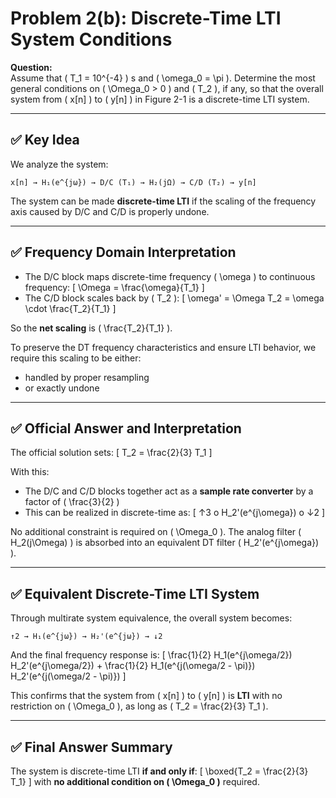 # Problem 2(b): Discrete-Time LTI System Conditions

**Question:**  
Assume that \( T_1 = 10^{-4} \) s and \( \omega_0 = \pi \). Determine the most general conditions on \( \Omega_0 > 0 \) and \( T_2 \), if any, so that the overall system from \( x[n] \) to \( y[n] \) in Figure 2-1 is a discrete-time LTI system.

---

## ✅ Key Idea

We analyze the system:

```
x[n] → H₁(e^{jω}) → D/C (T₁) → H₂(jΩ) → C/D (T₂) → y[n]
```

The system can be made **discrete-time LTI** if the scaling of the frequency axis caused by D/C and C/D is properly undone.

---

## ✅ Frequency Domain Interpretation

- The D/C block maps discrete-time frequency \( \omega \) to continuous frequency:
  \[
  \Omega = \frac{\omega}{T_1}
  \]
- The C/D block scales back by \( T_2 \):
  \[
  \omega' = \Omega T_2 = \omega \cdot \frac{T_2}{T_1}
  \]

So the **net scaling** is \( \frac{T_2}{T_1} \).

To preserve the DT frequency characteristics and ensure LTI behavior, we require this scaling to be either:
- handled by proper resampling
- or exactly undone

---

## ✅ Official Answer and Interpretation

The official solution sets:
\[
T_2 = \frac{2}{3} T_1
\]

With this:
- The D/C and C/D blocks together act as a **sample rate converter** by a factor of \( \frac{3}{2} \)
- This can be realized in discrete-time as:
  \[
  ↑3 	o H_2'(e^{j\omega}) 	o ↓2
  \]

No additional constraint is required on \( \Omega_0 \). The analog filter \( H_2(j\Omega) \) is absorbed into an equivalent DT filter \( H_2'(e^{j\omega}) \).

---

## ✅ Equivalent Discrete-Time LTI System

Through multirate system equivalence, the overall system becomes:

```
↑2 → H₁(e^{jω}) → H₂'(e^{jω}) → ↓2
```

And the final frequency response is:
\[
\frac{1}{2} H_1(e^{j\omega/2}) H_2'(e^{j\omega/2}) + \frac{1}{2} H_1(e^{j(\omega/2 - \pi)}) H_2'(e^{j(\omega/2 - \pi)})
\]

This confirms that the system from \( x[n] \) to \( y[n] \) is **LTI** with no restriction on \( \Omega_0 \), as long as \( T_2 = \frac{2}{3} T_1 \).

---

## ✅ Final Answer Summary

The system is discrete-time LTI **if and only if**:
\[
\boxed{T_2 = \frac{2}{3} T_1}
\]
with **no additional condition on \( \Omega_0 \)** required.
